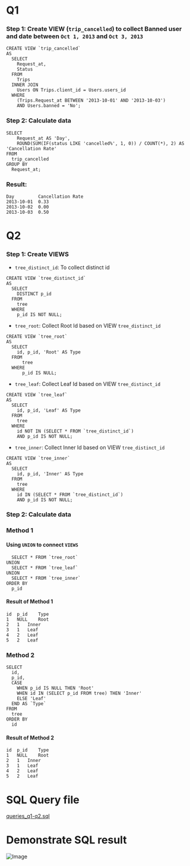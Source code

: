 # Q1

### Step 1: Create VIEW (`trip_cancelled`) to collect Banned user and date between `Oct 1, 2013` and `Oct 3, 2013`

```
CREATE VIEW `trip_cancelled`
AS
  SELECT
    Request_at,
    Status
  FROM
    Trips
  INNER JOIN
    Users ON Trips.client_id = Users.users_id
  WHERE
    (Trips.Request_at BETWEEN '2013-10-01' AND '2013-10-03')
    AND Users.banned = 'No';
```

### Step 2: Calculate data

```
SELECT
    Request_at AS 'Day',
    ROUND(SUM(IF(status LIKE 'cancelled%', 1, 0)) / COUNT(*), 2) AS 'Cancellation Rate'
FROM
  trip_cancelled
GROUP BY
  Request_at;
```

### Result:

```
Day         Cancellation Rate
2013-10-01	0.33
2013-10-02	0.00
2013-10-03	0.50
```

# Q2
### Step 1: Create VIEWS
- `tree_distinct_id`: To collect distinct id
```
CREATE VIEW `tree_distinct_id`
AS
  SELECT
    DISTINCT p_id 
  FROM 
    tree 
  WHERE 
    p_id IS NOT NULL;
```

- `tree_root`: Collect Root Id based on VIEW `tree_distinct_id`
```
CREATE VIEW `tree_root`
AS
  SELECT
    id, p_id, 'Root' AS Type
  FROM
      tree
  WHERE
      p_id IS NULL;

```

- `tree_leaf`: Collect Leaf Id based on VIEW `tree_distinct_id`
```
CREATE VIEW `tree_leaf`
AS
  SELECT
    id, p_id, 'Leaf' AS Type
  FROM
    tree
  WHERE
    id NOT IN (SELECT * FROM `tree_distinct_id`)
    AND p_id IS NOT NULL;
```

- `tree_inner`: Collect Inner Id based on VIEW `tree_distinct_id`
```
CREATE VIEW `tree_inner`
AS
  SELECT
    id, p_id, 'Inner' AS Type
  FROM
    tree
  WHERE
    id IN (SELECT * FROM `tree_distinct_id`)
    AND p_id IS NOT NULL;
```

### Step 2: Calculate data
### Method 1
#### Using `UNION` to connect `VIEWS`

```
  SELECT * FROM `tree_root`
UNION
  SELECT * FROM `tree_leaf`
UNION 
  SELECT * FROM `tree_inner`
ORDER BY
  p_id
```

#### Result of Method 1

```
id	p_id	Type
1	NULL	Root
2	1	Inner
3	1	Leaf
4	2	Leaf
5	2	Leaf
```

### Method 2

```
SELECT
  id,
  p_id,
  CASE
    WHEN p_id IS NULL THEN 'Root'
    WHEN id IN (SELECT p_id FROM tree) THEN 'Inner'
    ELSE 'Leaf'
  END AS `Type`
FROM 
  tree
ORDER BY 
  id
```

#### Result of Method 2

```
id	p_id	Type
1	NULL	Root
2	1	Inner
3	1	Leaf
4	2	Leaf
5	2	Leaf
```



# SQL Query file
[queries_q1-q2.sql](./queries_q1-q2.sql)

# Demonstrate SQL result

![Image](https://i.imgur.com/5FFzRCv.png)
